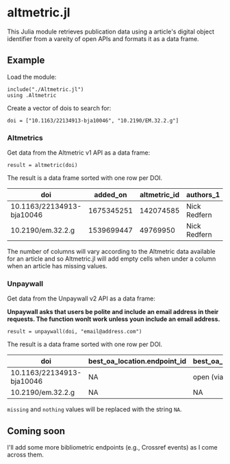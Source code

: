 # altmetric.jl
This Julia module retrieves publication data using a article's digital object identifier from a vareity of open APIs and formats it as a data frame.

## Example

Load the module:

```
include("./Altmetric.jl")
using .Altmetric
```

Create a vector of dois to search for:

`doi = ["10.1163/22134913-bja10046", "10.2190/EM.32.2.g"]`

### Altmetrics

Get data from the Altmetric v1 API as a data frame:

`result = altmetric(doi)`

The result is a data frame sorted with one row per DOI.

| doi                       | added_on   | altmetric_id | authors_1    | cited_by_accounts_count | cited_by_posts_count | cited_by_tweeters_count | cohorts.pub | cohorts.sci |
|---------------------------|------------|--------------|--------------|-------------------------|----------------------|-------------------------|-------------|-------------|
| 10.1163/22134913-bja10046 | 1675345251 | 142074585    | Nick Redfern | 4                       | 4                    | 4                       | 3           | 1           |
| 10.2190/em.32.2.g         | 1539699447 | 49769950     | Nick Redfern | 1                       | 1                    |                         |

The number of columns will vary according to the Altmetric data available for an article and so Altmetric.jl will add empty cells when under a column when an article has missing values.

### Unpaywall

Get data from the Unpaywall v2 API as a data frame:

**Unpaywall asks that users be polite and include an email address in their requests. The function wonlt work unless youn include an email address.**

`result = unpaywall(doi, "email@address.com")`

The result is a data frame sorted with one row per DOI.

| doi                       | best_oa_location.endpoint_id | best_oa_location.evidence | best_oa_location.host_type | best_oa_location.is_best | best_oa_location.license |
|---------------------------|------------------------------|---------------------------|----------------------------|--------------------------|--------------------------|
| 10.1163/22134913-bja10046 | NA                           | open (via free pdf)       | publisher                  | true                     | NA                       |
| 10.2190/em.32.2.g         | NA                           | NA                        | NA                         | NA                       | NA                       |

`missing` and `nothing` values will be replaced with the string `NA`.

## Coming soon

I'll add some more bibliometric endpoints (e.g., Crossref events) as I come across them.
